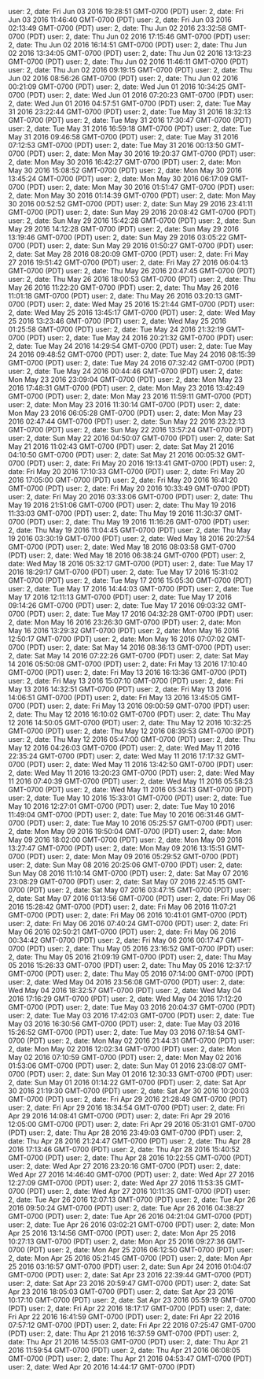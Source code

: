 user: 2, date: Fri Jun 03 2016 19:28:51 GMT-0700 (PDT)
user: 2, date: Fri Jun 03 2016 11:46:40 GMT-0700 (PDT)
user: 2, date: Fri Jun 03 2016 02:13:49 GMT-0700 (PDT)
user: 2, date: Thu Jun 02 2016 23:32:58 GMT-0700 (PDT)
user: 2, date: Thu Jun 02 2016 17:15:46 GMT-0700 (PDT)
user: 2, date: Thu Jun 02 2016 16:14:51 GMT-0700 (PDT)
user: 2, date: Thu Jun 02 2016 13:34:05 GMT-0700 (PDT)
user: 2, date: Thu Jun 02 2016 13:13:23 GMT-0700 (PDT)
user: 2, date: Thu Jun 02 2016 11:46:11 GMT-0700 (PDT)
user: 2, date: Thu Jun 02 2016 09:19:15 GMT-0700 (PDT)
user: 2, date: Thu Jun 02 2016 08:56:26 GMT-0700 (PDT)
user: 2, date: Thu Jun 02 2016 00:21:09 GMT-0700 (PDT)
user: 2, date: Wed Jun 01 2016 10:34:25 GMT-0700 (PDT)
user: 2, date: Wed Jun 01 2016 07:20:23 GMT-0700 (PDT)
user: 2, date: Wed Jun 01 2016 04:57:51 GMT-0700 (PDT)
user: 2, date: Tue May 31 2016 23:22:44 GMT-0700 (PDT)
user: 2, date: Tue May 31 2016 18:32:13 GMT-0700 (PDT)
user: 2, date: Tue May 31 2016 17:30:47 GMT-0700 (PDT)
user: 2, date: Tue May 31 2016 16:59:18 GMT-0700 (PDT)
user: 2, date: Tue May 31 2016 09:46:58 GMT-0700 (PDT)
user: 2, date: Tue May 31 2016 07:12:53 GMT-0700 (PDT)
user: 2, date: Tue May 31 2016 00:13:50 GMT-0700 (PDT)
user: 2, date: Mon May 30 2016 19:20:37 GMT-0700 (PDT)
user: 2, date: Mon May 30 2016 16:42:27 GMT-0700 (PDT)
user: 2, date: Mon May 30 2016 15:08:52 GMT-0700 (PDT)
user: 2, date: Mon May 30 2016 13:45:24 GMT-0700 (PDT)
user: 2, date: Mon May 30 2016 06:17:09 GMT-0700 (PDT)
user: 2, date: Mon May 30 2016 01:51:47 GMT-0700 (PDT)
user: 2, date: Mon May 30 2016 01:14:39 GMT-0700 (PDT)
user: 2, date: Mon May 30 2016 00:52:52 GMT-0700 (PDT)
user: 2, date: Sun May 29 2016 23:41:11 GMT-0700 (PDT)
user: 2, date: Sun May 29 2016 20:08:42 GMT-0700 (PDT)
user: 2, date: Sun May 29 2016 15:42:28 GMT-0700 (PDT)
user: 2, date: Sun May 29 2016 14:12:28 GMT-0700 (PDT)
user: 2, date: Sun May 29 2016 13:19:46 GMT-0700 (PDT)
user: 2, date: Sun May 29 2016 03:05:22 GMT-0700 (PDT)
user: 2, date: Sun May 29 2016 01:50:27 GMT-0700 (PDT)
user: 2, date: Sat May 28 2016 08:20:09 GMT-0700 (PDT)
user: 2, date: Fri May 27 2016 19:51:42 GMT-0700 (PDT)
user: 2, date: Fri May 27 2016 06:04:13 GMT-0700 (PDT)
user: 2, date: Thu May 26 2016 20:47:45 GMT-0700 (PDT)
user: 2, date: Thu May 26 2016 18:00:53 GMT-0700 (PDT)
user: 2, date: Thu May 26 2016 11:22:20 GMT-0700 (PDT)
user: 2, date: Thu May 26 2016 11:01:18 GMT-0700 (PDT)
user: 2, date: Thu May 26 2016 03:20:13 GMT-0700 (PDT)
user: 2, date: Wed May 25 2016 15:21:44 GMT-0700 (PDT)
user: 2, date: Wed May 25 2016 13:45:17 GMT-0700 (PDT)
user: 2, date: Wed May 25 2016 13:23:46 GMT-0700 (PDT)
user: 2, date: Wed May 25 2016 01:25:58 GMT-0700 (PDT)
user: 2, date: Tue May 24 2016 21:32:19 GMT-0700 (PDT)
user: 2, date: Tue May 24 2016 20:21:32 GMT-0700 (PDT)
user: 2, date: Tue May 24 2016 14:29:54 GMT-0700 (PDT)
user: 2, date: Tue May 24 2016 09:48:52 GMT-0700 (PDT)
user: 2, date: Tue May 24 2016 08:15:39 GMT-0700 (PDT)
user: 2, date: Tue May 24 2016 07:32:42 GMT-0700 (PDT)
user: 2, date: Tue May 24 2016 00:44:46 GMT-0700 (PDT)
user: 2, date: Mon May 23 2016 23:09:04 GMT-0700 (PDT)
user: 2, date: Mon May 23 2016 17:48:31 GMT-0700 (PDT)
user: 2, date: Mon May 23 2016 13:42:49 GMT-0700 (PDT)
user: 2, date: Mon May 23 2016 11:59:11 GMT-0700 (PDT)
user: 2, date: Mon May 23 2016 11:30:14 GMT-0700 (PDT)
user: 2, date: Mon May 23 2016 06:05:28 GMT-0700 (PDT)
user: 2, date: Mon May 23 2016 02:47:44 GMT-0700 (PDT)
user: 2, date: Sun May 22 2016 23:22:13 GMT-0700 (PDT)
user: 2, date: Sun May 22 2016 13:57:24 GMT-0700 (PDT)
user: 2, date: Sun May 22 2016 04:50:07 GMT-0700 (PDT)
user: 2, date: Sat May 21 2016 11:02:43 GMT-0700 (PDT)
user: 2, date: Sat May 21 2016 04:10:50 GMT-0700 (PDT)
user: 2, date: Sat May 21 2016 00:05:32 GMT-0700 (PDT)
user: 2, date: Fri May 20 2016 19:13:41 GMT-0700 (PDT)
user: 2, date: Fri May 20 2016 17:10:33 GMT-0700 (PDT)
user: 2, date: Fri May 20 2016 17:05:00 GMT-0700 (PDT)
user: 2, date: Fri May 20 2016 16:41:20 GMT-0700 (PDT)
user: 2, date: Fri May 20 2016 10:33:49 GMT-0700 (PDT)
user: 2, date: Fri May 20 2016 03:33:06 GMT-0700 (PDT)
user: 2, date: Thu May 19 2016 21:51:06 GMT-0700 (PDT)
user: 2, date: Thu May 19 2016 11:33:03 GMT-0700 (PDT)
user: 2, date: Thu May 19 2016 11:30:37 GMT-0700 (PDT)
user: 2, date: Thu May 19 2016 11:16:26 GMT-0700 (PDT)
user: 2, date: Thu May 19 2016 11:04:45 GMT-0700 (PDT)
user: 2, date: Thu May 19 2016 03:30:19 GMT-0700 (PDT)
user: 2, date: Wed May 18 2016 20:27:54 GMT-0700 (PDT)
user: 2, date: Wed May 18 2016 08:03:58 GMT-0700 (PDT)
user: 2, date: Wed May 18 2016 06:38:24 GMT-0700 (PDT)
user: 2, date: Wed May 18 2016 05:32:17 GMT-0700 (PDT)
user: 2, date: Tue May 17 2016 18:29:17 GMT-0700 (PDT)
user: 2, date: Tue May 17 2016 15:31:02 GMT-0700 (PDT)
user: 2, date: Tue May 17 2016 15:05:30 GMT-0700 (PDT)
user: 2, date: Tue May 17 2016 14:44:03 GMT-0700 (PDT)
user: 2, date: Tue May 17 2016 12:11:13 GMT-0700 (PDT)
user: 2, date: Tue May 17 2016 09:14:26 GMT-0700 (PDT)
user: 2, date: Tue May 17 2016 09:03:32 GMT-0700 (PDT)
user: 2, date: Tue May 17 2016 04:32:28 GMT-0700 (PDT)
user: 2, date: Mon May 16 2016 23:26:30 GMT-0700 (PDT)
user: 2, date: Mon May 16 2016 13:29:32 GMT-0700 (PDT)
user: 2, date: Mon May 16 2016 12:50:17 GMT-0700 (PDT)
user: 2, date: Mon May 16 2016 07:07:02 GMT-0700 (PDT)
user: 2, date: Sat May 14 2016 08:36:13 GMT-0700 (PDT)
user: 2, date: Sat May 14 2016 07:22:26 GMT-0700 (PDT)
user: 2, date: Sat May 14 2016 05:50:08 GMT-0700 (PDT)
user: 2, date: Fri May 13 2016 17:10:40 GMT-0700 (PDT)
user: 2, date: Fri May 13 2016 16:13:36 GMT-0700 (PDT)
user: 2, date: Fri May 13 2016 15:07:10 GMT-0700 (PDT)
user: 2, date: Fri May 13 2016 14:32:51 GMT-0700 (PDT)
user: 2, date: Fri May 13 2016 14:06:51 GMT-0700 (PDT)
user: 2, date: Fri May 13 2016 13:45:05 GMT-0700 (PDT)
user: 2, date: Fri May 13 2016 09:00:59 GMT-0700 (PDT)
user: 2, date: Thu May 12 2016 16:10:02 GMT-0700 (PDT)
user: 2, date: Thu May 12 2016 14:50:05 GMT-0700 (PDT)
user: 2, date: Thu May 12 2016 10:32:25 GMT-0700 (PDT)
user: 2, date: Thu May 12 2016 08:39:53 GMT-0700 (PDT)
user: 2, date: Thu May 12 2016 05:47:00 GMT-0700 (PDT)
user: 2, date: Thu May 12 2016 04:26:03 GMT-0700 (PDT)
user: 2, date: Wed May 11 2016 22:35:24 GMT-0700 (PDT)
user: 2, date: Wed May 11 2016 17:17:32 GMT-0700 (PDT)
user: 2, date: Wed May 11 2016 13:42:50 GMT-0700 (PDT)
user: 2, date: Wed May 11 2016 13:20:23 GMT-0700 (PDT)
user: 2, date: Wed May 11 2016 07:40:39 GMT-0700 (PDT)
user: 2, date: Wed May 11 2016 05:58:23 GMT-0700 (PDT)
user: 2, date: Wed May 11 2016 05:34:13 GMT-0700 (PDT)
user: 2, date: Tue May 10 2016 15:33:01 GMT-0700 (PDT)
user: 2, date: Tue May 10 2016 12:27:01 GMT-0700 (PDT)
user: 2, date: Tue May 10 2016 11:49:04 GMT-0700 (PDT)
user: 2, date: Tue May 10 2016 06:31:46 GMT-0700 (PDT)
user: 2, date: Tue May 10 2016 05:25:57 GMT-0700 (PDT)
user: 2, date: Mon May 09 2016 19:50:04 GMT-0700 (PDT)
user: 2, date: Mon May 09 2016 18:02:00 GMT-0700 (PDT)
user: 2, date: Mon May 09 2016 13:27:47 GMT-0700 (PDT)
user: 2, date: Mon May 09 2016 13:15:51 GMT-0700 (PDT)
user: 2, date: Mon May 09 2016 05:29:52 GMT-0700 (PDT)
user: 2, date: Sun May 08 2016 20:25:06 GMT-0700 (PDT)
user: 2, date: Sun May 08 2016 11:10:14 GMT-0700 (PDT)
user: 2, date: Sat May 07 2016 23:08:29 GMT-0700 (PDT)
user: 2, date: Sat May 07 2016 22:45:15 GMT-0700 (PDT)
user: 2, date: Sat May 07 2016 03:47:15 GMT-0700 (PDT)
user: 2, date: Sat May 07 2016 01:13:56 GMT-0700 (PDT)
user: 2, date: Fri May 06 2016 15:28:42 GMT-0700 (PDT)
user: 2, date: Fri May 06 2016 11:07:21 GMT-0700 (PDT)
user: 2, date: Fri May 06 2016 10:41:01 GMT-0700 (PDT)
user: 2, date: Fri May 06 2016 07:40:24 GMT-0700 (PDT)
user: 2, date: Fri May 06 2016 02:50:21 GMT-0700 (PDT)
user: 2, date: Fri May 06 2016 00:34:42 GMT-0700 (PDT)
user: 2, date: Fri May 06 2016 00:17:47 GMT-0700 (PDT)
user: 2, date: Thu May 05 2016 23:16:52 GMT-0700 (PDT)
user: 2, date: Thu May 05 2016 21:09:19 GMT-0700 (PDT)
user: 2, date: Thu May 05 2016 15:26:33 GMT-0700 (PDT)
user: 2, date: Thu May 05 2016 12:37:17 GMT-0700 (PDT)
user: 2, date: Thu May 05 2016 07:14:00 GMT-0700 (PDT)
user: 2, date: Wed May 04 2016 23:56:08 GMT-0700 (PDT)
user: 2, date: Wed May 04 2016 18:32:57 GMT-0700 (PDT)
user: 2, date: Wed May 04 2016 17:16:29 GMT-0700 (PDT)
user: 2, date: Wed May 04 2016 17:12:20 GMT-0700 (PDT)
user: 2, date: Tue May 03 2016 20:04:37 GMT-0700 (PDT)
user: 2, date: Tue May 03 2016 17:42:03 GMT-0700 (PDT)
user: 2, date: Tue May 03 2016 16:30:56 GMT-0700 (PDT)
user: 2, date: Tue May 03 2016 15:26:52 GMT-0700 (PDT)
user: 2, date: Tue May 03 2016 07:18:54 GMT-0700 (PDT)
user: 2, date: Mon May 02 2016 21:44:31 GMT-0700 (PDT)
user: 2, date: Mon May 02 2016 12:02:34 GMT-0700 (PDT)
user: 2, date: Mon May 02 2016 07:10:59 GMT-0700 (PDT)
user: 2, date: Mon May 02 2016 01:53:06 GMT-0700 (PDT)
user: 2, date: Sun May 01 2016 23:08:07 GMT-0700 (PDT)
user: 2, date: Sun May 01 2016 12:30:33 GMT-0700 (PDT)
user: 2, date: Sun May 01 2016 01:14:22 GMT-0700 (PDT)
user: 2, date: Sat Apr 30 2016 21:19:30 GMT-0700 (PDT)
user: 2, date: Sat Apr 30 2016 10:20:03 GMT-0700 (PDT)
user: 2, date: Fri Apr 29 2016 21:28:49 GMT-0700 (PDT)
user: 2, date: Fri Apr 29 2016 18:34:54 GMT-0700 (PDT)
user: 2, date: Fri Apr 29 2016 14:08:41 GMT-0700 (PDT)
user: 2, date: Fri Apr 29 2016 12:05:00 GMT-0700 (PDT)
user: 2, date: Fri Apr 29 2016 05:31:01 GMT-0700 (PDT)
user: 2, date: Thu Apr 28 2016 23:49:03 GMT-0700 (PDT)
user: 2, date: Thu Apr 28 2016 21:24:47 GMT-0700 (PDT)
user: 2, date: Thu Apr 28 2016 17:13:46 GMT-0700 (PDT)
user: 2, date: Thu Apr 28 2016 15:40:52 GMT-0700 (PDT)
user: 2, date: Thu Apr 28 2016 10:22:55 GMT-0700 (PDT)
user: 2, date: Wed Apr 27 2016 23:20:16 GMT-0700 (PDT)
user: 2, date: Wed Apr 27 2016 14:46:40 GMT-0700 (PDT)
user: 2, date: Wed Apr 27 2016 12:27:09 GMT-0700 (PDT)
user: 2, date: Wed Apr 27 2016 11:53:35 GMT-0700 (PDT)
user: 2, date: Wed Apr 27 2016 10:11:35 GMT-0700 (PDT)
user: 2, date: Tue Apr 26 2016 12:07:13 GMT-0700 (PDT)
user: 2, date: Tue Apr 26 2016 09:50:24 GMT-0700 (PDT)
user: 2, date: Tue Apr 26 2016 04:38:27 GMT-0700 (PDT)
user: 2, date: Tue Apr 26 2016 04:21:04 GMT-0700 (PDT)
user: 2, date: Tue Apr 26 2016 03:02:21 GMT-0700 (PDT)
user: 2, date: Mon Apr 25 2016 13:14:56 GMT-0700 (PDT)
user: 2, date: Mon Apr 25 2016 10:27:13 GMT-0700 (PDT)
user: 2, date: Mon Apr 25 2016 09:27:36 GMT-0700 (PDT)
user: 2, date: Mon Apr 25 2016 06:12:50 GMT-0700 (PDT)
user: 2, date: Mon Apr 25 2016 05:21:45 GMT-0700 (PDT)
user: 2, date: Mon Apr 25 2016 03:16:57 GMT-0700 (PDT)
user: 2, date: Sun Apr 24 2016 01:04:07 GMT-0700 (PDT)
user: 2, date: Sat Apr 23 2016 22:39:44 GMT-0700 (PDT)
user: 2, date: Sat Apr 23 2016 20:59:47 GMT-0700 (PDT)
user: 2, date: Sat Apr 23 2016 18:05:03 GMT-0700 (PDT)
user: 2, date: Sat Apr 23 2016 10:17:10 GMT-0700 (PDT)
user: 2, date: Sat Apr 23 2016 05:59:19 GMT-0700 (PDT)
user: 2, date: Fri Apr 22 2016 18:17:17 GMT-0700 (PDT)
user: 2, date: Fri Apr 22 2016 16:41:59 GMT-0700 (PDT)
user: 2, date: Fri Apr 22 2016 07:57:12 GMT-0700 (PDT)
user: 2, date: Fri Apr 22 2016 07:25:47 GMT-0700 (PDT)
user: 2, date: Thu Apr 21 2016 16:37:59 GMT-0700 (PDT)
user: 2, date: Thu Apr 21 2016 14:55:03 GMT-0700 (PDT)
user: 2, date: Thu Apr 21 2016 11:59:54 GMT-0700 (PDT)
user: 2, date: Thu Apr 21 2016 06:08:05 GMT-0700 (PDT)
user: 2, date: Thu Apr 21 2016 04:53:47 GMT-0700 (PDT)
user: 2, date: Wed Apr 20 2016 14:44:17 GMT-0700 (PDT)
